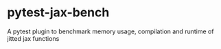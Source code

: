 # pytest-jax-bench
A pytest plugin to benchmark memory usage, compilation and runtime of jitted jax functions
